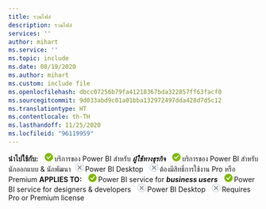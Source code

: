 ```yaml
---
title: รวมไฟล์
description: รวมไฟล์
services: ''
author: mihart
ms.service: ''
ms.topic: include
ms.date: 08/19/2020
ms.author: mihart
ms.custom: include file
ms.openlocfilehash: dbcc07256b79fa41218367bda322857ff63facf0
ms.sourcegitcommit: 9d033abd9c01a01bba132972497dda428d7d5c12
ms.translationtype: HT
ms.contentlocale: th-TH
ms.lasthandoff: 11/25/2020
ms.locfileid: "96119959"
---
```

<span data-ttu-id="5c436-103"><Token>**นำไปใช้กับ:** ![นำไปใช้กับ](media/yes.png)บริการของ Power BI สำหรับ **_ผู้ใช้ทางธุรกิจ_** ![ไม่สามารถนำไปใช้กับ](media/yes.png)บริการของ Power BI สำหรับนักออกแบบ & นักพัฒนา![ไม่สามารถนำไปใช้กับ ](media/no.png)Power BI Desktop ![ ไม่สามารถนำไปใช้กับ](media/no.png)ต้องมีสิทธิ์การใช้งาน Pro หรือ Premium   </Token></span><span class="sxs-lookup"><span data-stu-id="5c436-103"><Token>**APPLIES TO:** ![Applies to.](media/yes.png)Power BI service for **_business users_** ![Applies to.](media/yes.png)Power BI service for designers & developers ![Does not apply to.](media/no.png)Power BI Desktop ![Does not apply to.](media/no.png)Requires Pro or Premium license </Token></span></span>